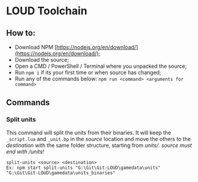 # LOUD Toolchain

## How to:

- Download NPM [https://nodejs.org/en/download/](https://nodejs.org/en/download/);
- Download the source;
- Open a CMD / PowerShell / Terminal where you unpacked the source;
- Run `npm i` if its your first time or when source has changed;
- Run any of the commands below: `npm run <command> <arguments for command>`

## Commands

### Split units

This command will split the units from their binaries.
It will keep the `_script.lua` and `_unit.bp` in the _source_ location and move the others to the _destination_ with the same folder structure, starting from _units/_.
_source must end with /units!_

```
split-units <source> <destination>
Ex: npm start split-units "G:\Git\Git-LOUD\gamedata\units" "G:\Git\Git-LOUD\gamedata\units_binaries"
```
